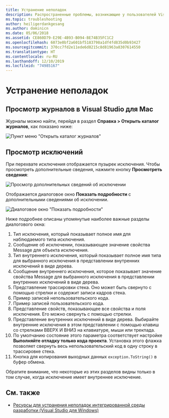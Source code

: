 ```yaml
---
title: Устранение неполадок
description: Распространенные проблемы, возникающие у пользователей Visual Studio для Mac, и способы их разрешения.
ms.topic: troubleshooting
author: heiligerdankgesang
ms.author: dominicn
ms.date: 05/06/2018
ms.assetid: CE860D79-E29E-4B93-B094-BE74B35FC1C2
ms.openlocfilehash: 6073e0bf2a601bf5183798a1df4fd835d0b93427
ms.sourcegitcommit: 370cc7fd2e11ede6d8215c8d81963a8307614550
ms.translationtype: HT
ms.contentlocale: ru-RU
ms.lasthandoff: 12/10/2019
ms.locfileid: "74985167"
---
```

# <a name="troubleshooting"></a>Устранение неполадок

## <a name="viewing-logs-in-visual-studio-for-mac"></a>Просмотр журналов в Visual Studio для Mac

Журналы можно найти, перейдя в раздел **Справка > Открыть каталог журналов**, как показано ниже:

![Пункт меню "Открыть каталог журналов"](media/troubleshooting-image1.png)

## <a name="viewing-exceptions"></a>Просмотр исключений

При перехвате исключения отображается пузырек исключения. Чтобы просмотреть дополнительные сведения, нажмите кнопку **Просмотреть сведения**:

![Просмотр дополнительных сведений об исключении](media/troubleshooting-image2.png)

Отображается диалоговое окно **Показать подробности** с дополнительными сведениями об исключении.

![Диалоговое окно "Показать подробности"](media/troubleshooting-image3.png)

Ниже подробнее описаны упомянутые наиболее важные разделы диалогового окна:

1. Тип исключения, который показывает полное имя для наблюдаемого типа исключения.
2. Сообщение об исключении, показывающее значение свойства Message для объекта исключения.
3. Тип внутреннего исключения, который показывает полное имя типа для выбранного исключения в представлении внутренних исключений в виде дерева.
4. Сообщение внутреннего исключения, которое показывает значение свойства Message для выбранного исключения в представлении внутренних исключений в виде дерева.
5. Представление трассировки стека. Оно может быть свернуто с помощью стрелки и содержит записи кадров стека.
6. Пример записей непользовательского кода.
7. Пример записей пользовательского кода.
8. Представление свойств, показывающее все свойства и поля исключения. Его можно свернуть с помощью стрелки.
9. Представление внутренних исключений в виде дерева. Выбирайте внутренние исключения в этом представлении с помощью клавиш со стрелками ВВЕРХ И ВНИЗ на клавиатуре, мыши или трекпада.
10. По умолчанию состояние этого параметра соответствует настройке **Выполняйте отладку только кода проекта**. Установка этого флажка позволяет свернуть весь непользовательский код в одну строку в трассировке стека.
11. Кнопка для копирования выходных данных `exception.ToString()` в буфер обмена.

Обратите внимание, что некоторые из этих разделов видны только в том случае, когда исключение имеет внутреннее исключение.

## <a name="see-also"></a>См. также

- [Ресурсы для устранения неполадок интегрированной среды разработки (Visual Studio для Windows)](/visualstudio/ide/reference/resources-for-troubleshooting-integrated-development-environment-errors)